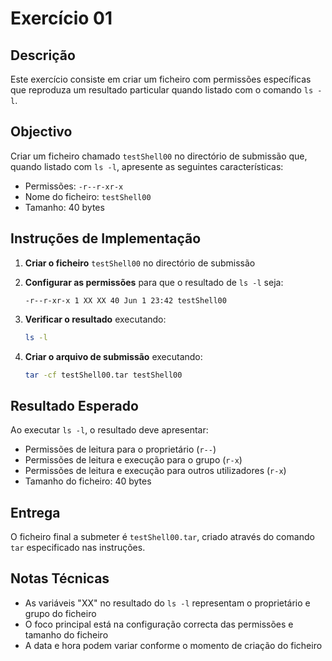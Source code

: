 # Exercício 01

## Descrição

Este exercício consiste em criar um ficheiro com permissões específicas que reproduza um resultado particular quando listado com o comando `ls -l`.

## Objectivo

Criar um ficheiro chamado `testShell00` no directório de submissão que, quando listado com `ls -l`, apresente as seguintes características:

- Permissões: `-r--r-xr-x`
- Nome do ficheiro: `testShell00`
- Tamanho: 40 bytes

## Instruções de Implementação

1. **Criar o ficheiro** `testShell00` no directório de submissão

2. **Configurar as permissões** para que o resultado de `ls -l` seja:
   ```
   -r--r-xr-x 1 XX XX 40 Jun 1 23:42 testShell00
   ```

3. **Verificar o resultado** executando:
   ```bash
   ls -l
   ```

4. **Criar o arquivo de submissão** executando:
   ```bash
   tar -cf testShell00.tar testShell00
   ```

## Resultado Esperado

Ao executar `ls -l`, o resultado deve apresentar:
- Permissões de leitura para o proprietário (`r--`)
- Permissões de leitura e execução para o grupo (`r-x`)
- Permissões de leitura e execução para outros utilizadores (`r-x`)
- Tamanho do ficheiro: 40 bytes

## Entrega

O ficheiro final a submeter é `testShell00.tar`, criado através do comando `tar` especificado nas instruções.

## Notas Técnicas

- As variáveis "XX" no resultado do `ls -l` representam o proprietário e grupo do ficheiro
- O foco principal está na configuração correcta das permissões e tamanho do ficheiro
- A data e hora podem variar conforme o momento de criação do ficheiro

